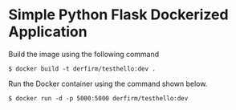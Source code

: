 # Simple Python Flask Dockerized Application
Build the image using the following command

```$ docker build -t derfirm/testhello:dev .```

Run the Docker container using the command shown below.

```$ docker run -d -p 5000:5000 derfirm/testhello:dev```

